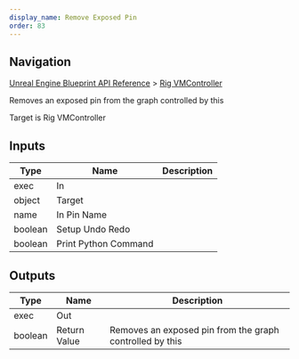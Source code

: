 ```yaml
---
display_name: Remove Exposed Pin
order: 83
---
```

## Navigation

[Unreal Engine Blueprint API Reference](https://dev.epicgames.com/documentation/en-us/unreal-engine/BlueprintAPI) > [Rig VMController](https://dev.epicgames.com/documentation/en-us/unreal-engine/BlueprintAPI/RigVMController)

Removes an exposed pin from the graph controlled by this

Target is Rig VMController

## Inputs

| Type | Name | Description |
| --- | --- | --- |
| exec | In |  |
| object | Target |  |
| name | In Pin Name |  |
| boolean | Setup Undo Redo |  |
| boolean | Print Python Command |  |

## Outputs

| Type | Name | Description |
| --- | --- | --- |
| exec | Out |  |
| boolean | Return Value | Removes an exposed pin from the graph controlled by this |
